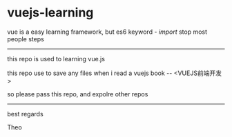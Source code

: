 # vuejs-learning

vue is a easy learning framework, but es6 keyword - *import*  stop most people steps

---

this repo is used to learning vue.js

this repo use to save any files when i read a vuejs book -- <VUEJS前端开发>

so please pass this repo, and expolre other repos

---

best regards

Theo